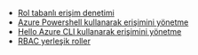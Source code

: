 * [Rol tabanlı erişim denetimi](../articles/active-directory/role-based-access-control-configure.md)
* [Azure Powershell kullanarak erişimini yönetme](../articles/active-directory/role-based-access-control-manage-access-powershell.md)
* [Hello Azure CLI kullanarak erişimini yönetme](../articles/active-directory/role-based-access-control-manage-access-azure-cli.md)
* [RBAC yerleşik roller](../articles/active-directory/role-based-access-built-in-roles.md)

